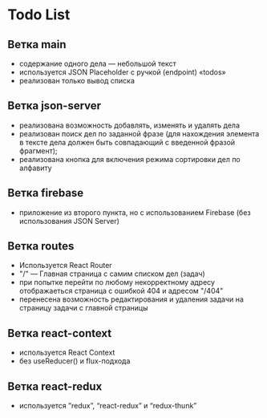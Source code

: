 # Todo List

## Ветка main
* содержание одного дела — небольшой текст
* используется JSON Placeholder с ручкой (endpoint) «todos»
* реализован только вывод списка

## Ветка json-server
* реализована возможность добавлять, изменять и удалять дела
* реализован поиск дел по заданной фразе (для нахождения элемента в тексте дела должен быть совпадающий с введенной фразой фрагмент);
* реализована кнопка для включения режима сортировки дел по алфавиту

## Ветка firebase
* приложение из второго пункта, но с использованием Firebase (без использования JSON Server)

## Ветка routes
* Используется React Router
* "/" — Главная страница с самим списком дел (задач)
* при попытке перейти по любому некорректному адресу отображаеться страница с ошибкой 404 и адресом "/404"
* перенесена возможность редактирования и удаления задачи на страницу задачи с главной страницы

## Ветка react-context
* используется React Context
* без useReducer() и flux-подхода

## Ветка react-redux
* используется ”redux”, “react-redux” и “redux-thunk”
